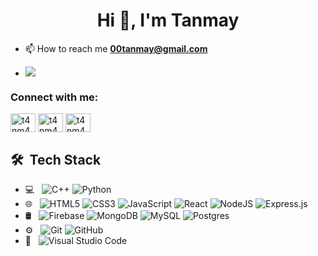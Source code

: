 <h1 align="center">Hi 👋, I'm Tanmay</h1>

- 📫 How to reach me **00tanmay@gmail.com**

- ![](https://komarev.com/ghpvc/?username=t4nm4y)

<h3 align="left">Connect with me:</h3>
<p align="left">
<a href="https://twitter.com/t4nm4y_k" target="blank"><img align="center" src="https://raw.githubusercontent.com/rahuldkjain/github-profile-readme-generator/master/src/images/icons/Social/twitter.svg" alt="t4nm4y_k" height="30" width="40" /></a>
<a href="https://linkedin.com/in/t4nm4y" target="blank"><img align="center" src="https://raw.githubusercontent.com/rahuldkjain/github-profile-readme-generator/master/src/images/icons/Social/linked-in-alt.svg" alt="t4nm4y" height="30" width="40" /></a>
<a href="https://www.leetcode.com/t4nm4y" target="blank"><img align="center" src="https://raw.githubusercontent.com/rahuldkjain/github-profile-readme-generator/master/src/images/icons/Social/leet-code.svg" alt="t4nm4y" height="30" width="40" /></a>
</p>

## 🛠 &nbsp;Tech Stack

- 💻 &nbsp;
  ![C++](https://img.shields.io/badge/c++-%2300599C.svg?style=for-the-badge&logo=c%2B%2B&logoColor=white)
  ![Python](https://img.shields.io/badge/python-3670A0?style=for-the-badge&logo=python&logoColor=ffdd54)
- 🌐 &nbsp;
  ![HTML5](https://img.shields.io/badge/html5-%23E34F26.svg?style=for-the-badge&logo=html5&logoColor=white)
 ![CSS3](https://img.shields.io/badge/css3-%231572B6.svg?style=for-the-badge&logo=css3&logoColor=white)
![JavaScript](https://img.shields.io/badge/javascript-%23323330.svg?style=for-the-badge&logo=javascript&logoColor=%23F7DF1E)
![React](https://img.shields.io/badge/react-%2320232a.svg?style=for-the-badge&logo=react&logoColor=%2361DAFB)
  ![NodeJS](https://img.shields.io/badge/node.js-6DA55F?style=for-the-badge&logo=node.js&logoColor=white)
  ![Express.js](https://img.shields.io/badge/express.js-%23404d59.svg?style=for-the-badge&logo=express&logoColor=%2361DAFB)
- 🛢 &nbsp;
 ![Firebase](https://img.shields.io/badge/firebase-%23039BE5.svg?style=for-the-badge&logo=firebase)
  ![MongoDB](https://img.shields.io/badge/MongoDB-%234ea94b.svg?style=for-the-badge&logo=mongodb&logoColor=white)
  ![MySQL](https://img.shields.io/badge/mysql-%2300f.svg?style=for-the-badge&logo=mysql&logoColor=white)
  ![Postgres](https://img.shields.io/badge/postgres-%23316192.svg?style=for-the-badge&logo=postgresql&logoColor=white)
- ⚙️ &nbsp;
 	![Git](https://img.shields.io/badge/git-%23F05033.svg?style=for-the-badge&logo=git&logoColor=white)
	![GitHub](https://img.shields.io/badge/github-%23121011.svg?style=for-the-badge&logo=github&logoColor=white)
- 🔧 &nbsp;
![Visual Studio Code](https://img.shields.io/badge/Visual%20Studio%20Code-0078d7.svg?style=for-the-badge&logo=visual-studio-code&logoColor=white)

